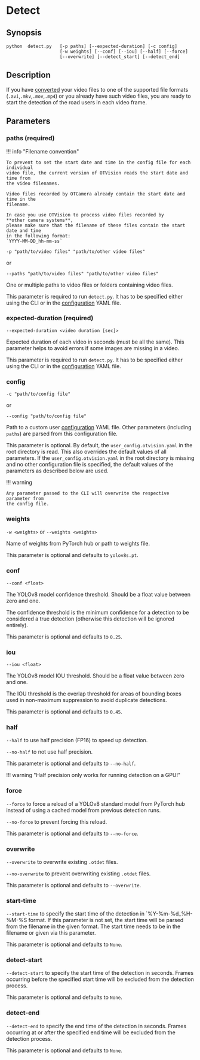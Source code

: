 # Detect

## Synopsis

```text
python  detect.py   [-p paths] [--expected-duration] [-c config]
                    [-w weights] [--conf] [--iou] [--half] [--force]
                    [--overwrite] [--detect_start] [--detect_end]
```

## Description

If you have [converted](../usage/convert.md) your video files to one of the supported
file formats (`.avi`,`.mkv`,`.mov`,`.mp4`) or you already have such video files,
you are ready to start the detection of the road users in each video frame.

## Parameters

### paths (required)

!!! info "Filename convention"

    To prevent to set the start date and time in the config file for each individual
    video file, the current version of OTVision reads the start date and time from
    the video filenames.

    Video files recorded by OTCamera already contain the start date and time in the
    filename.

    In case you use OTVision to process video files recorded by
    **other camera systems**,
    please make sure that the filename of these files contain the start date and time
    in the following format:
    `YYYY-MM-DD_hh-mm-ss`

`-p "path/to/video files" "path/to/other video files"`

or

`--paths "path/to/video files" "path/to/other video files"`

One or multiple paths to video files or folders containing video files.

This parameter is required to run `detect.py`.
It has to be specified either using the CLI or in the
[configuration](../advanced_usage/configuration.md) YAML file.

### expected-duration (required)

`--expected-duration <video duration [sec]>`

Expected duration of each video in seconds (must be all the same).
This parameter helps to avoid errors if some images are missing in a video.

This parameter is required to run `detect.py`.
It has to be specified either using the CLI or in the
[configuration](../advanced_usage/configuration.md) YAML file.

### config

`-c "path/to/config file"`

or

`--config "path/to/config file"`

Path to a custom user [configuration](../advanced_usage/configuration.md) YAML file.
Other parameters (including `paths`) are parsed from this configuration file.

This parameter is optional.
By default, the `user_config.otvision.yaml` in the root directory is read.
This also overrides the default values of all parameters.
If the `user_config.otvision.yaml` in the root directory is missing and no other
configuration file is specified, the default values of the parameters as
described below are used.

!!! warning

    Any parameter passed to the CLI will overwrite the respective parameter from
    the config file.

### weights

`-w <weights>`
or
`--weights <weights>`

Name of weights from PyTorch hub or path to weights file.

This parameter is optional and defaults to `yolov8s.pt`.

### conf

`--conf <float>`

The YOLOv8 model confidence threshold.
Should be a float value between zero and one.

The confidence threshold is the minimum confidence for a detection to be considered
a true detection (otherwise this detection will be ignored entirely).

This parameter is optional and defaults to `0.25`.

### iou

`--iou <float>`

The YOLOv8 model IOU threshold.
Should be a float value between zero and one.

The IOU threshold is the overlap threshold for areas of bounding boxes used in
non-maximum suppression to avoid duplicate detections.

This parameter is optional and defaults to `0.45`.

### half

`--half` to use half precision (FP16) to speed up detection.

`--no-half` to not use half precision.

This parameter is optional and defaults to `--no-half`.

!!! warning "Half precision only works for running detection on a GPU!"

### force

`--force` to force a reload of a YOLOv8 standard model from PyTorch hub instead of
using a cached model from previous detection runs.

`--no-force` to prevent forcing this reload.

This parameter is optional and defaults to `--no-force`.

### overwrite

`--overwrite` to overwrite existing `.otdet` files.

`--no-overwrite` to prevent overwriting existing `.otdet` files.

This parameter is optional and defaults to `--overwrite`.

### start-time

`--start-time` to specify the start time of the detection in `%Y-%m-%d_%H-%M-%S format.
If this parameter is not set, the start time will be parsed from the filename in the given format. The start time needs to be in the filename or given via this parameter.

This parameter is optional and defaults to `None`.

### detect-start

`--detect-start` to specify the start time of the detection in seconds.
Frames occurring before the specified start time will be excluded from the detection
process.

This parameter is optional and defaults to `None`.

### detect-end

`--detect-end` to specify the end time of the detection in seconds.
Frames occurring at or after the specified end time will be excluded from the detection
process.

This parameter is optional and defaults to `None`.
